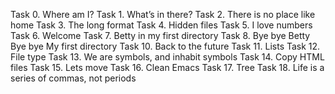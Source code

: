 Task 0. Where am I?
Task 1. What’s in there?
Task 2. There is no place like home
Task 3. The long format
Task 4. Hidden files
Task 5. I love numbers
 Task 6. Welcome
Task 7. Betty in my first directory
Task 8. Bye bye Betty
Bye bye My first directory
Task 10. Back to the future
Task 11. Lists
Task 12. File type
Task 13. We are symbols, and inhabit symbols
Task 14. Copy HTML files
Task 15. Lets move
Task 16. Clean Emacs
Task 17. Tree
Task 18. Life is a series of commas, not periods
